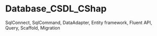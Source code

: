 # Database_CSDL_CShap
SqlConnect, SqlCommand, DataAdapter, Entity framework, Fluent API, Query, Scaffold, Migration
